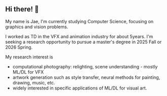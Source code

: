 ## Hi there! 👋

My name is Jae, I'm currently studying Computer Science, focusing on graphics and vision problems.

I worked as TD in the VFX and animation industry for about 5years.
I'm seeking a research opportunity to pursue a master's degree in 2025 Fall or 2026 Spring.

My research interest is 
- computational photography: relighting, scene understanding - mostly ML/DL for VFX
- artwork generation such as style transfer, neural methods for painting, drawing, music, etc.
- widely interested in specific applications of ML/DL for visual art.

<!--
**jaechoidev/jaechoidev** is a ✨ _special_ ✨ repository because its `README.md` (this file) appears on your GitHub profile.

Here are some ideas to get you started:

- 🔭 I’m currently working on ...
- 🌱 I’m currently learning ...
- 👯 I’m looking to collaborate on ...
- 🤔 I’m looking for help with ...
- 💬 Ask me about ...
- 📫 How to reach me: ...
- 😄 Pronouns: ...
- ⚡ Fun fact: ...
-->

